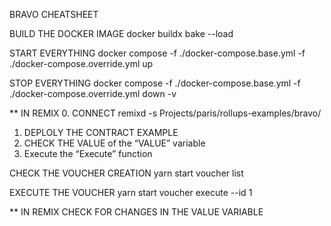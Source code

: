 BRAVO CHEATSHEET

BUILD THE DOCKER IMAGE 
docker buildx bake --load

START EVERYTHING
docker compose -f ./docker-compose.base.yml -f ./docker-compose.override.yml up

STOP EVERYTHING
docker compose -f ./docker-compose.base.yml -f ./docker-compose.override.yml down -v

** IN REMIX 
0. CONNECT
remixd -s Projects/paris/rollups-examples/bravo/

1. DEPLOLY THE CONTRACT EXAMPLE
2. CHECK THE VALUE of the “VALUE” variable
3. Execute the “Execute” function

CHECK THE VOUCHER CREATION
yarn start voucher list

EXECUTE THE VOUCHER
yarn start voucher execute --id 1

** IN REMIX 
CHECK FOR CHANGES IN THE VALUE VARIABLE